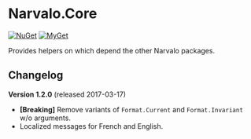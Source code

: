 Narvalo.Core
============

[![NuGet](https://img.shields.io/nuget/v/Narvalo.Core.svg)](https://www.nuget.org/packages/Narvalo.Core/)
[![MyGet](https://img.shields.io/myget/narvalo-edge/v/Narvalo.Core.EDGE.svg)](https://www.myget.org/feed/narvalo-edge/package/nuget/Narvalo.Core.EDGE)

Provides helpers on which depend the other Narvalo packages.

Changelog
---------

**Version 1.2.0** (released 2017-03-17)
- **[Breaking]** Remove variants of `Format.Current` and `Format.Invariant` w/o arguments.
- Localized messages for French and English.